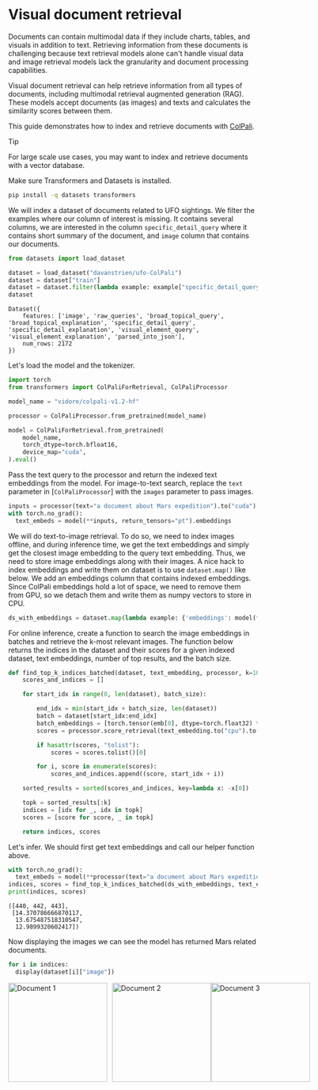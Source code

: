<!--Copyright 2025 The HuggingFace Team. All rights reserved.

Licensed under the Apache License, Version 2.0 (the "License"); you may not use this file except in compliance with
the License. You may obtain a copy of the License at

http://www.apache.org/licenses/LICENSE-2.0

Unless required by applicable law or agreed to in writing, software distributed under the License is distributed on
an "AS IS" BASIS, WITHOUT WARRANTIES OR CONDITIONS OF ANY KIND, either express or implied. See the License for the
specific language governing permissions and limitations under the License.

⚠️ Note that this file is in Markdown but contain specific syntax for our doc-builder (similar to MDX) that may not be
rendered properly in your Markdown viewer.

-->
# Visual document retrieval

Documents can contain multimodal data if they include charts, tables, and visuals in addition to text. Retrieving information from these documents is challenging because text retrieval models alone can't handle visual data and image retrieval models lack the granularity and document processing capabilities.

Visual document retrieval can help retrieve information from all types of documents, including multimodal retrieval augmented generation (RAG). These models accept documents (as images) and texts and calculates the similarity scores between them.

This guide demonstrates how to index and retrieve documents with [ColPali](../model_doc/colpali).  

> [!TIP]
> For large scale use cases, you may want to index and retrieve documents with a vector database.

Make sure Transformers and Datasets is installed.

```bash
pip install -q datasets transformers
```

We will index a dataset of documents related to UFO sightings. We filter the examples where our column of interest is missing. It contains several columns, we are interested in the column `specific_detail_query` where it contains short summary of the document, and `image` column that contains our documents.

```python
from datasets import load_dataset

dataset = load_dataset("davanstrien/ufo-ColPali")
dataset = dataset["train"]
dataset = dataset.filter(lambda example: example["specific_detail_query"] is not None)
dataset
```
```
Dataset({
    features: ['image', 'raw_queries', 'broad_topical_query', 'broad_topical_explanation', 'specific_detail_query', 'specific_detail_explanation', 'visual_element_query', 'visual_element_explanation', 'parsed_into_json'],
    num_rows: 2172
})
```

Let's load the model and the tokenizer.

```python
import torch
from transformers import ColPaliForRetrieval, ColPaliProcessor

model_name = "vidore/colpali-v1.2-hf"

processor = ColPaliProcessor.from_pretrained(model_name)

model = ColPaliForRetrieval.from_pretrained(
    model_name,
    torch_dtype=torch.bfloat16,
    device_map="cuda",
).eval()
```

Pass the text query to the processor and return the indexed text embeddings from the model. For image-to-text search, replace the `text` parameter in [`ColPaliProcessor`] with the `images` parameter to pass images.

```python
inputs = processor(text="a document about Mars expedition").to("cuda")
with torch.no_grad():
  text_embeds = model(**inputs, return_tensors="pt").embeddings
```

We will do text-to-image retrieval. To do so, we need to index images offline, and during inference time, we get the text embeddings and simply get the closest image embedding to the query text embedding. Thus, we need to store image embeddings along with their images. A nice hack to index embeddings and write them on dataset is to use `dataset.map()` like below. We add an embeddings column that contains indexed embeddings. Since ColPali embeddings hold a lot of space, we need to remove them from GPU, so we detach them and write them as numpy vectors to store in CPU.

```python
ds_with_embeddings = dataset.map(lambda example: {'embeddings': model(**processor(images=example["image"]).to("cuda"), return_tensors="pt").embeddings.to(torch.float32).detach().cpu().numpy()})
```

For online inference, create a function to search the image embeddings in batches and retrieve the k-most relevant images. The function below returns the indices in the dataset and their scores for a given indexed dataset, text embeddings, number of top results, and the batch size.

```python
def find_top_k_indices_batched(dataset, text_embedding, processor, k=10, batch_size=4):
    scores_and_indices = []

    for start_idx in range(0, len(dataset), batch_size):

        end_idx = min(start_idx + batch_size, len(dataset))
        batch = dataset[start_idx:end_idx]        
        batch_embeddings = [torch.tensor(emb[0], dtype=torch.float32) for emb in batch["embeddings"]]
        scores = processor.score_retrieval(text_embedding.to("cpu").to(torch.float32), batch_embeddings)

        if hasattr(scores, "tolist"):
            scores = scores.tolist()[0]

        for i, score in enumerate(scores):
            scores_and_indices.append((score, start_idx + i))

    sorted_results = sorted(scores_and_indices, key=lambda x: -x[0])

    topk = sorted_results[:k]
    indices = [idx for _, idx in topk]
    scores = [score for score, _ in topk]

    return indices, scores
```

Let's infer. We should first get text embeddings and call our helper function above.

```python
with torch.no_grad():
  text_embeds = model(**processor(text="a document about Mars expedition").to("cuda"), return_tensors="pt").embeddings
indices, scores = find_top_k_indices_batched(ds_with_embeddings, text_embeds, processor, k=3, batch_size=4)
print(indices, scores)
```

```
([440, 442, 443],
 [14.370786666870117,
  13.675487518310547,
  12.9899320602417])
```

Now displaying the images we can see the model has returned Mars related documents.

```python
for i in indices:
  display(dataset[i]["image"])
```

<div style="display: flex; align-items: center;">
    <img src="https://huggingface.co/datasets/huggingface/documentation-images/resolve/main/doc_1.png" 
         alt="Document 1" 
         style="height: 200px; object-fit: contain; margin-right: 10px;">
    <img src="https://huggingface.co/datasets/huggingface/documentation-images/resolve/main/doc_2.png" 
         alt="Document 2" 
         style="height: 200px; object-fit: contain;">
    <img src="https://huggingface.co/datasets/huggingface/documentation-images/resolve/main/doc_3.png" 
         alt="Document 3" 
         style="height: 200px; object-fit: contain;">
</div>